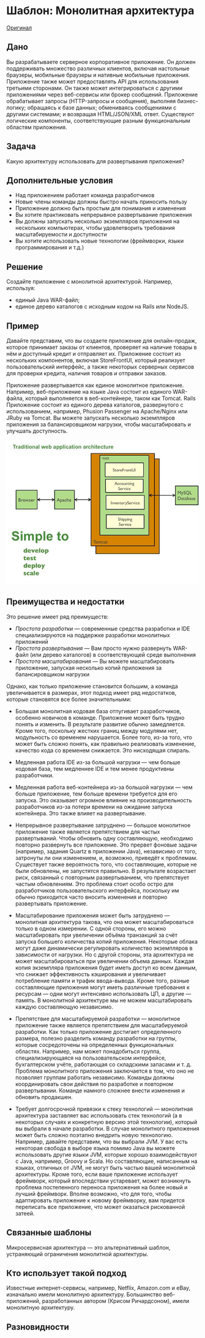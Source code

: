 # Шаблон: Монолитная архитектура

[Оригинал](https://microservices.io/patterns/monolithic.html)

## Дано

Вы разрабатываете серверное корпоративное приложение. Он должен поддерживать 
множество различных клиентов, включая настольные браузеры, мобильные 
браузеры и нативные мобильные приложения. Приложение также может 
предоставлять API для использования третьими сторонами. Он также может 
интегрироваться с другими приложениями через веб-сервисы или брокер 
сообщений. Приложение обрабатывает запросы (HTTP-запросы и сообщения), 
выполняя бизнес-логику; обращаясь к базе данных; обмениваясь сообщениями с 
другими системами; и возвращая HTML/JSON/XML ответ. Существуют логические 
компоненты, соответствующие разным функциональным областям приложения.

## Задача

Какую архитектуру использовать для развертывания приложения?

## Дополнительные условия

* Над приложением работает команда разработчиков
* Новые члены команды должны быстро начать приносить пользу
* Приложение должно быть простым для понимания и изменения
* Вы хотите практиковать непрерывное развертывание приложения
* Вы должны запускать несколько экземпляров приложения на нескольких 
  компьютерах, чтобы удовлетворить требования масштабируемости и доступности
* Вы хотите использовать новые технологии (фреймворки, языки программирования 
  и т.д.)

## Решение

Создайте приложение с монолитной архитектурой. Например, используя:

* единый Java WAR-файл;
* единое дерево каталогов с исходным кодом на Rails или NodeJS.

## Пример

Давайте представим, что вы создаете приложение для онлайн-продаж, которое
принимает заказы от клиентов, проверяет на наличие товары в нём и доступный 
кредит и отправляет их. Приложение состоит из нескольких компонентов, 
включая StoreFrontUI, который реализует пользовательский интерфейс, а также 
некоторых серверных сервисов для проверки кредита, наличия товаров и 
отправки заказов.

Приложение развертывается как единое монолитное приложение. Например, 
веб-приложение на языке Java состоит из единого WAR-файла, который 
выполняется в веб-контейнере, таком как Tomcat. Rails Приложение состоит из 
единого дерева каталогов, развернутого с использованием, например, 
Phusion Passenger на Apache/Nginx или JRuby на Tomcat. Вы можете запускать 
несколько экземпляров приложения за балансировщиком нагрузки, чтобы 
масштабировать и улучшать доступность.

![](../../../images/pattern-monolithic-architecture/DecomposingApplications.011.jpg)

## Преимущества и недостатки

Это решение имеет ряд преимуществ:

* *Простота разработки* — современные средства разработки и IDE 
  специализируются на поддержке разработки монолитных приложений
* *Простота развертывания* — Вам просто нужно развернуть WAR-файл (или дерево
  каталогов) в соответствующей среде выполнения
* *Простота масштабирования* — Вы можете масштабировать приложение, 
  запуская несколько копий приложения за балансировщиком нагрузки

Однако, как только приложение становится большим, а команда увеличивается 
в размерах, этот подход имеет ряд недостатков, которые становятся все более 
значительными:

* Большая монолитная кодовая база отпугивает разработчиков, особенно 
  новичков в команде. Приложение может быть трудно понять и изменить. В 
  результате развитие обычно замедляется. Кроме того, поскольку жестких 
  границ между модулями нет, модульность со временем нарушается. Более того, 
  из-за того, что может быть сложно понять, как правильно реализовать 
  изменение, качество кода со временем снижается. Это нисходящая спираль.

* Медленная работа IDE из-за большой нагрузки — чем больше кодовая база, 
  тем медленнее IDE и тем менее продуктивны разработчики.

* Медленная работа веб-контейнера из-за большой нагрузки — чем больше 
  приложение, тем больше времени требуется для его запуска. Это оказывает
  огромное влияние на производительность разработчиков из-за потери времени 
  на ожидание запуска контейнера. Это также влияет на развертывание.
* Непрерывное развертывание затруднено — большое монолитное приложение 
  также является препятствием для частых развертываний. Чтобы обновить одну 
  составляющую, необходимо повторно развернуть все приложение. Это прервет 
  фоновые задачи (например, задания Quartz в приложении Java), независимо 
  от того, затронуты ли они изменением, и, возможно, приведёт к проблемам.
  Существует также вероятность того, что составляющие, которые не были 
  обновлены, не запустятся правильно. В результате возрастает риск, 
  связанный с повторным развертыванием, что препятствует частым обновлениям.
  Это проблема стоит особо остро для разработчиков пользовательского 
  интерфейса, поскольку им обычно приходится часто вносить изменения и 
  повторно развертывать приложение.
* Масштабирование приложения может быть затруднено — монолитная архитектура 
  такова, что она может масштабироваться только в одном измерении. С одной 
  стороны, его можно масштабировать при увеличении объёма транзакций за 
  счёт запуска большего количества копий приложения. Некоторые облака 
  могут даже динамически регулировать количество экземпляров в зависимости от 
  нагрузки. Но с другой стороны, эта архитектура не может масштабироваться при
  увеличении объема данных. Каждая копия экземпляра приложения будет иметь 
  доступ ко всем данным, что снижает эффективность кэширования и увеличивает 
  потребление памяти и трафик ввода-вывода. Кроме того, разные составляющие 
  приложения могут иметь различные требования к ресурсам — одни могут 
  интенсивно использовать ЦП, а другие — память. В монолитной архитектуре 
  мы не можем масштабировать каждую составляющую независимо.
* Препятствие для масштабируемой разработки — монолитное приложение также 
  является препятствием для масштабируемой разработки. Как только приложение 
  достигает определенного размера, полезно разделить команду разработки на 
  группы, которые сосредоточены на определенных функциональных областях. 
  Например, нам может понадобиться группа, специализирующаяся на 
  пользовательском интерфейсе, бухгалтерском учёте, работающая со складскими
  запасами и т. д. Проблема монолитного приложения заключается в том, что 
  оно не позволяет группам работать независимо. Команды должны 
  координировать свои действия по разработке и повторном развертывании. 
  Команде намного сложнее внести изменения и обновить продакшен.
* Требует долгосрочной привязки к стеку технологий — монолитная архитектура
  заставляет вас использовать стек технологий (а в некоторых случаях и 
  конкретную версию этой технологии), который вы выбрали в начале разработки.
  В случае монолитного приложения может быть сложно поэтапно внедрить новую 
  технологию. Например, давайте представим, что вы выбрали JVM. У вас есть 
  некоторая свобода в выборе языка помимо Java вы можете использовать другие 
  языки JVM, которые хорошо взаимодействуют с Java, например, Groovy и Scala.
  Но составляющие, написанным на языках, отличных от JVM, не могут быть
  частью вашей монолитной архитектуры. Кроме того, если ваше приложение 
  использует фреймворк, который впоследствии устаревает, может возникнуть 
  проблема постепенного переноса приложения на более новый и лучший 
  фреймворк. Вполне возможно, что для того, чтобы адаптировать приложение к
  новому фреймворку, вам придется переписать все приложение, что может
  оказаться рискованной затеей. 

## Связанные шаблоны

Микросервисная архитектура — это альтернативный шаблон, устраняющий 
ограничения монолитной архитектуры.

## Кто использует такой подход

Известные интернет-сервисы, например, Netflix, Amazon.com и eBay, изначально 
имели монолитную архитектуру. Большинство веб-приложений, разработанных 
автором (Крисом Ричардсоном), имели монолитную архитектуру.

## Разновидности